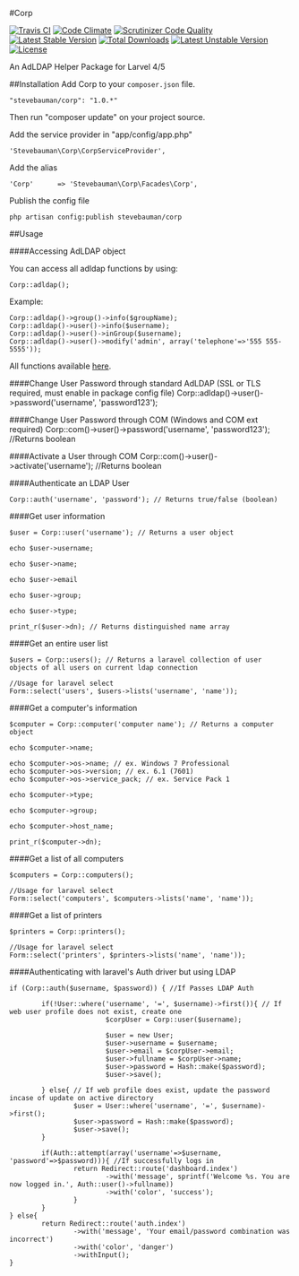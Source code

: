 #Corp

[![Travis CI](https://travis-ci.org/stevebauman/Corp.svg?branch=master)](https://travis-ci.org/stevebauman/Corp)
[![Code Climate](https://codeclimate.com/github/stevebauman/Corp/badges/gpa.svg)](https://codeclimate.com/github/stevebauman/Corp)
[![Scrutinizer Code Quality](https://scrutinizer-ci.com/g/stevebauman/Corp/badges/quality-score.png?b=master)](https://scrutinizer-ci.com/g/stevebauman/Corp/?branch=master)
[![Latest Stable Version](https://poser.pugx.org/stevebauman/corp/v/stable.svg)](https://packagist.org/packages/stevebauman/corp) 
[![Total Downloads](https://poser.pugx.org/stevebauman/corp/downloads.svg)](https://packagist.org/packages/stevebauman/corp) 
[![Latest Unstable Version](https://poser.pugx.org/stevebauman/corp/v/unstable.svg)](https://packagist.org/packages/stevebauman/corp) 
[![License](https://poser.pugx.org/stevebauman/corp/license.svg)](https://packagist.org/packages/stevebauman/corp)

An AdLDAP Helper Package for Larvel 4/5

##Installation
Add Corp to your `composer.json` file.

	"stevebauman/corp": "1.0.*"

Then run "composer update" on your project source.

Add the service provider in "app/config/app.php"

	'Stevebauman\Corp\CorpServiceProvider',
	
Add the alias

	'Corp'		=> 'Stevebauman\Corp\Facades\Corp',
	
Publish the config file

	php artisan config:publish stevebauman/corp
	
##Usage

####Accessing AdLDAP object

You can access all adldap functions by using:

    Corp::adldap();

Example:

    Corp::adldap()->group()->info($groupName);
    Corp::adldap()->user()->info($username);
    Corp::adldap()->user()->inGroup($username);
    Corp::adldap()->user()->modify('admin', array('telephone'=>'555 555-5555'));

All functions available [here](https://github.com/adldap/adLDAP/wiki/adLDAP-Developer-API-Reference#functions).

####Change User Password through standard AdLDAP (SSL or TLS required, must enable in package config file)
    Corp::adldap()->user()->password('username', 'password123');

####Change User Password through COM (Windows and COM ext required)
    Corp::com()->user()->password('username', 'password123'); //Returns boolean

####Activate a User through COM
    Corp::com()->user()->activate('username'); //Returns boolean

####Authenticate an LDAP User

    Corp::auth('username', 'password'); // Returns true/false (boolean)

####Get user information

    $user = Corp::user('username'); // Returns a user object

    echo $user->username;

    echo $user->name;

    echo $user->email

    echo $user->group;

    echo $user->type;

    print_r($user->dn); // Returns distinguished name array

####Get an entire user list

    $users = Corp::users(); // Returns a laravel collection of user objects of all users on current ldap connection

    //Usage for laravel select
    Form::select('users', $users->lists('username', 'name'));

####Get a computer's information

    $computer = Corp::computer('computer name'); // Returns a computer object

    echo $computer->name;

    echo $computer->os->name; // ex. Windows 7 Professional
    echo $computer->os->version; // ex. 6.1 (7601)
    echo $computer->os->service_pack; // ex. Service Pack 1

    echo $computer->type;

    echo $computer->group;

    echo $computer->host_name;

    print_r($computer->dn);
	
	
####Get a list of all computers
	
    $computers = Corp::computers();

    //Usage for laravel select
    Form::select('computers', $computers->lists('name', 'name'));

####Get a list of printers

    $printers = Corp::printers();

    //Usage for laravel select
    Form::select('printers', $printers->lists('name', 'name'));

####Authenticating with laravel's Auth driver but using LDAP

    if (Corp::auth($username, $password)) { //If Passes LDAP Auth

            if(!User::where('username', '=', $username)->first()){ // If web user profile does not exist, create one
                            $corpUser = Corp::user($username);

                            $user = new User;
                            $user->username = $username;
                            $user->email = $corpUser->email;
                            $user->fullname = $corpUser->name;
                            $user->password = Hash::make($password);
                            $user->save();

            } else{ // If web profile does exist, update the password incase of update on active directory
                    $user = User::where('username', '=', $username)->first();
                    $user->password = Hash::make($password);
                    $user->save();
            }

            if(Auth::attempt(array('username'=>$username, 'password'=>$password))){ //If successfully logs in
                    return Redirect::route('dashboard.index')
                            ->with('message', sprintf('Welcome %s. You are now logged in.', Auth::user()->fullname))
                            ->with('color', 'success');
                    }
            }
    } else{
            return Redirect::route('auth.index')
                    ->with('message', 'Your email/password combination was incorrect')
                    ->with('color', 'danger')
                    ->withInput();
    }
